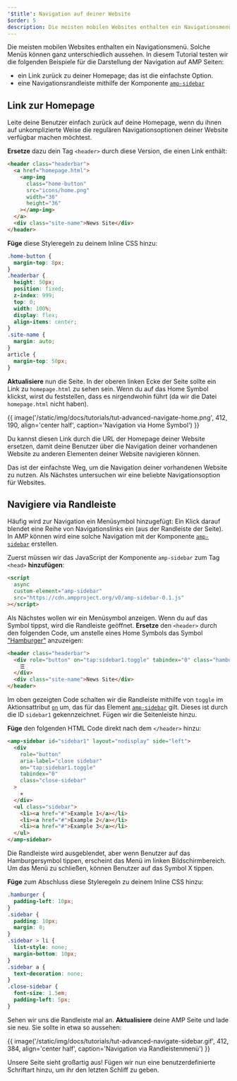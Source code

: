 ```yaml
---
'$title': Navigation auf deiner Website
$order: 5
description: Die meisten mobilen Websites enthalten ein Navigationsmenü. Solche Menüs können ganz unterschiedlich aussehen. In diesem Tutorial testen wir …
---
```


Die meisten mobilen Websites enthalten ein Navigationsmenü. Solche Menüs können ganz unterschiedlich aussehen. In diesem Tutorial testen wir die folgenden Beispiele für die Darstellung der Navigation auf AMP Seiten:

- ein Link zurück zu deiner Homepage; das ist die einfachste Option.
- eine Navigationsrandleiste mithilfe der Komponente [`amp-sidebar`](../../../../documentation/components/reference/amp-sidebar.md)

## Link zur Homepage

Leite deine Benutzer einfach zurück auf deine Homepage, wenn du ihnen auf unkomplizierte Weise die regulären Navigationsoptionen deiner Website verfügbar machen möchtest.

**Ersetze** dazu dein Tag `<header>` durch diese Version, die einen Link enthält:

```html
<header class="headerbar">
  <a href="homepage.html">
    <amp-img
      class="home-button"
      src="icons/home.png"
      width="36"
      height="36"
    ></amp-img>
  </a>
  <div class="site-name">News Site</div>
</header>
```

**Füge** diese Styleregeln zu deinem Inline CSS hinzu:

```css
.home-button {
  margin-top: 8px;
}
.headerbar {
  height: 50px;
  position: fixed;
  z-index: 999;
  top: 0;
  width: 100%;
  display: flex;
  align-items: center;
}
.site-name {
  margin: auto;
}
article {
  margin-top: 50px;
}
```

**Aktualisiere** nun die Seite. In der oberen linken Ecke der Seite sollte ein Link zu `homepage.html` zu sehen sein. Wenn du auf das Home Symbol klickst, wirst du feststellen, dass es nirgendwohin führt (da wir die Datei `homepage.html` nicht haben).

{{ image('/static/img/docs/tutorials/tut-advanced-navigate-home.png', 412, 190, align='center half', caption='Navigation via Home Symbol') }}

Du kannst diesen Link durch die URL der Homepage deiner Website ersetzen, damit deine Benutzer über die Navigation deiner vorhandenen Website zu anderen Elementen deiner Website navigieren können.

Das ist der einfachste Weg, um die Navigation deiner vorhandenen Website zu nutzen. Als Nächstes untersuchen wir eine beliebte Navigationsoption für Websites.

## Navigiere via Randleiste

Häufig wird zur Navigation ein Menüsymbol hinzugefügt: Ein Klick darauf blendet eine Reihe von Navigationslinks ein (aus der Randleiste der Seite). In AMP können wird eine solche Navigation mit der Komponente [`amp-sidebar`](../../../../documentation/components/reference/amp-sidebar.md) erstellen.

Zuerst müssen wir das JavaScript der Komponente <a><code>amp-sidebar</code></a> zum Tag `<head>` <strong>hinzufügen</strong>:

```html
<script
  async
  custom-element="amp-sidebar"
  src="https://cdn.ampproject.org/v0/amp-sidebar-0.1.js"
></script>
```

Als Nächstes wollen wir ein Menüsymbol anzeigen. Wenn du auf das Symbol tippst, wird die Randleiste geöffnet. **Ersetze** den `<header>` durch den folgenden Code, um anstelle eines Home Symbols das Symbol ["Hamburger"](https://en.wikipedia.org/wiki/Hamburger_button) anzuzeigen:

```html
<header class="headerbar">
  <div role="button" on="tap:sidebar1.toggle" tabindex="0" class="hamburger">
    ☰
  </div>
  <div class="site-name">News Site</div>
</header>
```

Im oben gezeigten Code schalten wir die Randleiste mithilfe von `toggle` im Aktionsattribut [`on`](../../../../documentation/guides-and-tutorials/learn/amp-actions-and-events.md) um, das für das Element [`amp-sidebar`](../../../../documentation/components/reference/amp-sidebar.md) gilt. Dieses ist durch die ID `sidebar1` gekennzeichnet. Fügen wir die Seitenleiste hinzu.

**Füge** den folgenden HTML Code direkt nach dem `</header>` hinzu:

```html
<amp-sidebar id="sidebar1" layout="nodisplay" side="left">
  <div
    role="button"
    aria-label="close sidebar"
    on="tap:sidebar1.toggle"
    tabindex="0"
    class="close-sidebar"
  >
    ✕
  </div>
  <ul class="sidebar">
    <li><a href="#">Example 1</a></li>
    <li><a href="#">Example 2</a></li>
    <li><a href="#">Example 3</a></li>
  </ul>
</amp-sidebar>
```

Die Randleiste wird ausgeblendet, aber wenn Benutzer auf das Hamburgersymbol tippen, erscheint das Menü im linken Bildschirmbereich. Um das Menü zu schließen, können Benutzer auf das Symbol X tippen.

**Füge** zum Abschluss diese Styleregeln zu deinem Inline CSS hinzu:

```css
.hamburger {
  padding-left: 10px;
}
.sidebar {
  padding: 10px;
  margin: 0;
}
.sidebar > li {
  list-style: none;
  margin-bottom: 10px;
}
.sidebar a {
  text-decoration: none;
}
.close-sidebar {
  font-size: 1.5em;
  padding-left: 5px;
}
```

Sehen wir uns die Randleiste mal an. **Aktualisiere** deine AMP Seite und lade sie neu. Sie sollte in etwa so aussehen:

{{ image('/static/img/docs/tutorials/tut-advanced-navigate-sidebar.gif', 412, 384, align='center half', caption='Navigation via Randleistenmenü') }}

Unsere Seite sieht großartig aus! Fügen wir nun eine benutzerdefinierte Schriftart hinzu, um ihr den letzten Schliff zu geben.
